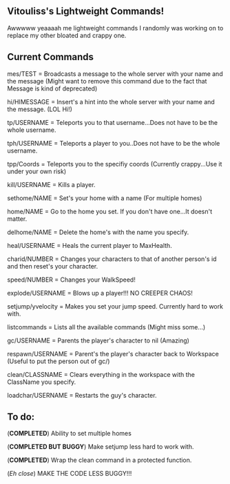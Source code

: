 ## Vitouliss's Lightweight Commands! 

Awwwww yeaaaah me lightweight commands I randomly was working on to replace my other bloated and crappy one. 

## Current Commands

mes/TEST = Broadcasts a message to the whole server with your name and the message (Might want to remove this command due to the fact that Message is kind of deprecated)

hi/HIMESSAGE = Insert's a hint into the whole server with your name and the message. (LOL Hi!)

tp/USERNAME = Teleports you to that username...Does not have to be the whole username.

tph/USERNAME = Teleports a player to you..Does not have to be the whole username.

tpp/Coords = Teleports you to the specifiy coords (Currently crappy...Use it under your own risk)

kill/USERNAME = Kills a player.

sethome/NAME = Set's your home with a name (For multiple homes)

home/NAME = Go to the home you set. If you don't have one...It doesn't matter.

delhome/NAME = Delete the home's with the name you specify. 

heal/USERNAME = Heals the current player to MaxHealth. 

charid/NUMBER = Changes your characters to that of another person's id and then reset's your character.

speed/NUMBER = Changes your WalkSpeed!

explode/USERNAME = Blows up a player!!! NO CREEPER CHAOS!

setjump/yvelocity = Makes you set your jump speed. Currently hard to work with. 

listcommands = Lists all the available commands (Might miss some...)

gc/USERNAME = Parents the player's character to nil (Amazing)

respawn/USERNAME = Parent's the player's character back to Workspace (Useful to put the person out of gc/)

clean/CLASSNAME = Clears everything in the workspace with the ClassName you specify.

loadchar/USERNAME = Restarts the guy's character. 

## To do:

(**COMPLETED**) Ability to set multiple homes

(**COMPLETED BUT BUGGY**) Make setjump less hard to work with.

(**COMPLETED**) Wrap the clean command in a protected function.

(*Eh close*) MAKE THE CODE LESS BUGGY!!!